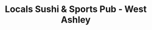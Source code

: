 ---
layout: place
title: "Locals Sushi & Sports Pub - West Ashley"
permalink: /south-carolina/charleston/locals-sushi-sports-pub-west-ashley.html
stateAbbr: SC
stateName: South Carolina
cityName: Charleston
place_id: ChIJ6R2WXq97_ogRzqxo5MBMfEQ
photos:
  - name: >-
      places/ChIJ6R2WXq97_ogRzqxo5MBMfEQ/photos/AeeoHcIdnIlrOj0QPTadOsFItgy2k0hcmqB0NnbfY1c8fkBtRdDypfQ3CH1XWdn8q_so_U0tX1Z8UxYvFknxMPjdOXkivBbGta3mWv5Rz86D6cwCJdsczSKlbnuYaHBH6oBZi1G_wJlZGS63N51DOc5lMhFFlKsH4McfGDV1RK1GoxDQv5WQ7PhXDUQAH97FHxYzqwiYh794IBravc2QKXjAV9KolyOy_E0lxNPtLWT8v_gwjef4YzHoqZFR9r5UPJJE-1e9Fsr5hit4YHVG2Fr930Bgu3WhxlpoRopYKr9zg8Lwkja1q59nRaPtI9zytteBLFbcWWsfQcCFmvlUrGaWqY2wXqbilcrBHqkRsvrpN_8935jki75lB8F78MRKv3v8Xn-G7bAIV28JNhY6P2RsNPjC3udPs3MSJgUDEpxrcLF2cs4
    widthPx: 2000
    heightPx: 1333
    authorAttributions:
      - displayName: Virtual Realty
        uri: https://maps.google.com/maps/contrib/112722490880280490705
        photoUri: >-
          https://lh3.googleusercontent.com/a-/ALV-UjW3tJ6mJDGZ1lUVpbGpZ6-ipqStr1y8jQIsMXPK3iy74RjVxsw=s100-p-k-no-mo
    flagContentUri: >-
      https://www.google.com/local/imagery/report/?cb_client=maps_api_places.places_api&image_key=!1e10!2sCIHM0ogKEICAgIC0gbva_gE&hl=en-US
    googleMapsUri: >-
      https://www.google.com/maps/place//data=!3m4!1e2!3m2!1sCIHM0ogKEICAgIC0gbva_gE!2e10!4m2!3m1!1s0x88fe7baf5e961de9:0x447c4cc0e468acce
  - name: >-
      places/ChIJ6R2WXq97_ogRzqxo5MBMfEQ/photos/AeeoHcISXYC-UP9s8IqusrVO8DJ2ZqGh3xDqm41IwItMCXao_G6pSBZF-TxtYK8kCYIAlDZ9e-sH5_QXadVwvb2LTChPUu2GvqGrFfCuwj3y99xP1mTHAgS6ZnyQp5zmGHjgt3GK5NO4LkJEgLOnCuYZtoQLq7RNrGukloDozvtqGMphFc8XToSXuNFwiiqNfU3_CBeWuHhNdkrrWdE-quE_P1D7pD3SrH20hmqKdWsgJH0G2esCFhxRSDx703IurIltDOvozgX47hnvleR7gGXQWhtC9jEVY2V6g8TnYS9cdvPHhA
    widthPx: 828
    heightPx: 465
    authorAttributions:
      - displayName: Locals Sushi & Sports Pub - West Ashley
        uri: https://maps.google.com/maps/contrib/113407213544690226437
        photoUri: >-
          https://lh3.googleusercontent.com/a-/ALV-UjUOLRi2UFMu7SXm_NtstiCy2e3dk9PSw4amtZRLsDMwa5jLeZ-P=s100-p-k-no-mo
    flagContentUri: >-
      https://www.google.com/local/imagery/report/?cb_client=maps_api_places.places_api&image_key=!1e10!2sAF1QipNkHInSQN1DhjWgf30pwdvZgc9VxkmgPmdUVdeL&hl=en-US
    googleMapsUri: >-
      https://www.google.com/maps/place//data=!3m4!1e2!3m2!1sAF1QipNkHInSQN1DhjWgf30pwdvZgc9VxkmgPmdUVdeL!2e10!4m2!3m1!1s0x88fe7baf5e961de9:0x447c4cc0e468acce
  - name: >-
      places/ChIJ6R2WXq97_ogRzqxo5MBMfEQ/photos/AeeoHcJGTf3tetlVYMbeSjPc1O4cMPLcFQAOiz7r-Jbpz_k0Ntrc1rEn6cin1Sh1bMTemuA_ueDCI3Q0Yflkx4D8IqwF5I3wpkowfUbnWzwnPVLqZOkMoXXN2-3-6OJhgD7KV2vCoRnlygB6jxIucF4hf7f38U3Is448ggP76R2VrQ0FMey6W_l-O91_sfpKZnHqAiu2amGrkjL3R9Ih-Y1g3CKNiwm6vZ6HlKXcvpSk2LZ9-jBX6Mdh0iimf1e1t0S_raW7tuSdWU99zZcTnLqTQAW9GqioJgplAZxnyx1mvNd_pBW9Uu5K0LDEndqvY8ZTkioPAUtHgBbdc6q3Q2vgAxmhBKwMpr4CFdA4dRiSZ4fqSJH1GaLCNHHFAwJmw3dYsep7STpUgN8rjZsuziAChKi_bWEwEZ9W5d-P9jY4nKEuBw
    widthPx: 3024
    heightPx: 3024
    authorAttributions:
      - displayName: Kevin McFarland
        uri: https://maps.google.com/maps/contrib/100856266689834278805
        photoUri: >-
          https://lh3.googleusercontent.com/a-/ALV-UjUiUlaBT3czfkaj9WAmaXRm0OOIxnlF9kqqZmNs55O84nieJ8oQ=s100-p-k-no-mo
    flagContentUri: >-
      https://www.google.com/local/imagery/report/?cb_client=maps_api_places.places_api&image_key=!1e10!2sCIHM0ogKEICAgICHtPPdfg&hl=en-US
    googleMapsUri: >-
      https://www.google.com/maps/place//data=!3m4!1e2!3m2!1sCIHM0ogKEICAgICHtPPdfg!2e10!4m2!3m1!1s0x88fe7baf5e961de9:0x447c4cc0e468acce
  - name: >-
      places/ChIJ6R2WXq97_ogRzqxo5MBMfEQ/photos/AeeoHcIgLWJLtnUss8tgTcHDESLL-VONVY4rR67QiRcxSvscMtw_hmk7TCtjs9boG79TNj4booupkeyhwpBK1U2hpXAUZkt34ppqXv98uOgNT9xA3YfjVQZF5NMc5zUYhyrEH5laiur6c1nfyMHTEb9P6Q6lmteTnxtQbz_rwnvGpEYtPQ3Vmzab50D1Qm0LSgBw197WskVA7gXNlmHkiKqOA0ak_2hYB8g8uNXWxpKOGMTiVDdQ8jcTSCgIdh3earRGIn1d6hwGx06h4JfB8vix2aIfN4-FYi50W5WhduvDFyY11Q
    widthPx: 512
    heightPx: 341
    authorAttributions:
      - displayName: Locals Sushi & Sports Pub - West Ashley
        uri: https://maps.google.com/maps/contrib/113407213544690226437
        photoUri: >-
          https://lh3.googleusercontent.com/a-/ALV-UjUOLRi2UFMu7SXm_NtstiCy2e3dk9PSw4amtZRLsDMwa5jLeZ-P=s100-p-k-no-mo
    flagContentUri: >-
      https://www.google.com/local/imagery/report/?cb_client=maps_api_places.places_api&image_key=!1e10!2sAF1QipOIM1U-Hr9n-V75nY3HhfAuTniUvJB8zwIXmQYF&hl=en-US
    googleMapsUri: >-
      https://www.google.com/maps/place//data=!3m4!1e2!3m2!1sAF1QipOIM1U-Hr9n-V75nY3HhfAuTniUvJB8zwIXmQYF!2e10!4m2!3m1!1s0x88fe7baf5e961de9:0x447c4cc0e468acce
  - name: >-
      places/ChIJ6R2WXq97_ogRzqxo5MBMfEQ/photos/AeeoHcIxk_M1HvRASGlkeuVsbj6b5s8YIOXTvYRlYE8nLOprlbJNYrdigNg4jdxLmSEUTcrI_QSIRLf1UhaSjkHa6xjmUVCNFT7YqJbHYX8DPGp1-LM5xj8TJiLCHhlhWUyAPHEZMkhT_oYV2MvAvFGqYkQNe6fbmRwRg00SLksBPpWPJaaMsD7QANhEf8RP4MKi-3KO7Ff9tfP-ECD1PwcTOLBZUEOE8ytvu8i7FFB2Aro59N-f_bB1-kpDTta68ThPAL8g2a-Nn41cFGtVJNV-AOTfPydvaA79ekJiyLSi-25R2A
    widthPx: 348
    heightPx: 512
    authorAttributions:
      - displayName: Locals Sushi & Sports Pub - West Ashley
        uri: https://maps.google.com/maps/contrib/113407213544690226437
        photoUri: >-
          https://lh3.googleusercontent.com/a-/ALV-UjUOLRi2UFMu7SXm_NtstiCy2e3dk9PSw4amtZRLsDMwa5jLeZ-P=s100-p-k-no-mo
    flagContentUri: >-
      https://www.google.com/local/imagery/report/?cb_client=maps_api_places.places_api&image_key=!1e10!2sAF1QipPE-gHl2P_PG90PiCdaayw-4z24eX1JvHJKxMAK&hl=en-US
    googleMapsUri: >-
      https://www.google.com/maps/place//data=!3m4!1e2!3m2!1sAF1QipPE-gHl2P_PG90PiCdaayw-4z24eX1JvHJKxMAK!2e10!4m2!3m1!1s0x88fe7baf5e961de9:0x447c4cc0e468acce
  - name: >-
      places/ChIJ6R2WXq97_ogRzqxo5MBMfEQ/photos/AeeoHcI1j_CwKFi2CqdyxRxMb-ru6clKp765YKwOxnKWoD6GqalLvxRSunlEjj2oTSlGdxNdKpBu9DgkZoMrWQrpuFLo9vCnNBtb0XiY9guRQWUj2XQNSlyA2BZK_xeQ5ybMrwDkJUffDqSZ7g4XFKWXiTAtutOUMZDzWn0obl7Ex3_5BDFLdWVe0v8vZAy6pRWk7S3dS2QxbpWIxvBIvw_cbUOgXUWfNxaOLOfpCc0V7zBlX82G-gcCtkZRZt-Mm3abLF1JartV0j6tB3H2v2bZY669-iGq3GWmjuLXjoLx63G_fQ
    widthPx: 384
    heightPx: 512
    authorAttributions:
      - displayName: Locals Sushi & Sports Pub - West Ashley
        uri: https://maps.google.com/maps/contrib/113407213544690226437
        photoUri: >-
          https://lh3.googleusercontent.com/a-/ALV-UjUOLRi2UFMu7SXm_NtstiCy2e3dk9PSw4amtZRLsDMwa5jLeZ-P=s100-p-k-no-mo
    flagContentUri: >-
      https://www.google.com/local/imagery/report/?cb_client=maps_api_places.places_api&image_key=!1e10!2sAF1QipPCNicnVvyEEEvt6I3wZ6Wd3e0KZm_IBNkLR2Wu&hl=en-US
    googleMapsUri: >-
      https://www.google.com/maps/place//data=!3m4!1e2!3m2!1sAF1QipPCNicnVvyEEEvt6I3wZ6Wd3e0KZm_IBNkLR2Wu!2e10!4m2!3m1!1s0x88fe7baf5e961de9:0x447c4cc0e468acce
  - name: >-
      places/ChIJ6R2WXq97_ogRzqxo5MBMfEQ/photos/AeeoHcL0JQZNxhbktqaSGCUpo8rfVg2IQ_3DFsie7-bvMfkpI6_qUtSNSuqzUwP5W822hfGQBUQG87R0vAihOxON2gP_r4_XP-e0GJNgAwqgtGPFHoavvQg1iYQL142-qKGk421ZK953Wj1OrM9Q4FxtQr-iEb7tEZjlO7-yLK8wg4seNdPx0K_B1MrKUUyhUrtOzobeig7UTceYYc2qi5CvGxmp754EMLWQFChAzULjUPL8lVfvzokE4x_reg5Zb2SMMxLHw_fw69YBugM_F319_PfWfwCZjswiBYrtdtNdhtr7wg
    widthPx: 512
    heightPx: 341
    authorAttributions:
      - displayName: Locals Sushi & Sports Pub - West Ashley
        uri: https://maps.google.com/maps/contrib/113407213544690226437
        photoUri: >-
          https://lh3.googleusercontent.com/a-/ALV-UjUOLRi2UFMu7SXm_NtstiCy2e3dk9PSw4amtZRLsDMwa5jLeZ-P=s100-p-k-no-mo
    flagContentUri: >-
      https://www.google.com/local/imagery/report/?cb_client=maps_api_places.places_api&image_key=!1e10!2sAF1QipNzMTN5v2DniQ0-GAWyD18PbTwwcirJnTuViQNj&hl=en-US
    googleMapsUri: >-
      https://www.google.com/maps/place//data=!3m4!1e2!3m2!1sAF1QipNzMTN5v2DniQ0-GAWyD18PbTwwcirJnTuViQNj!2e10!4m2!3m1!1s0x88fe7baf5e961de9:0x447c4cc0e468acce
  - name: >-
      places/ChIJ6R2WXq97_ogRzqxo5MBMfEQ/photos/AeeoHcI7SVNZxb6Gp3V95CM3QseANHRLBccF0ptBpW2kiwYVQTqwQBj-mmLrERuy2RmGzthN157OIoBakHMFv06VrKq6zabzGTt9M4keN0YikCT1NGtPLX-OX5FOWZAdhEmgB5HINfgqLKtHz5QX5GYw8FT1RiXPvMxhN6WOkQgRvdUh9y1StK4bbiTVyAaY_T6IkP2tpy0L4daxaTLGv34ryolAhtgPZVtIT9qMegAR1T0P_A2mJczCEirwMyj32xU5tZG8JAFtPbyEOXkcHaJO3zLG7VbNl-tso5w9otLwZIByfwQczABlgLst5XYeQTvBjqcLL6n7hDioh2Pmns5sV0KPLk-0fW3bm_tmWExIg409ixEigPyU2QNHpRIeZSWasCrhlIixYzQd2Ipipx5NhQaHXSrS76lnJOivZak-Qaw85A
    widthPx: 4800
    heightPx: 3599
    authorAttributions:
      - displayName: The 2 C's
        uri: https://maps.google.com/maps/contrib/111005520012833171034
        photoUri: >-
          https://lh3.googleusercontent.com/a-/ALV-UjWjaIF_9JvVB1DBOTjBUPMVwhCeSy9JiDUQNce7fxx3BGIQhDtLzQ=s100-p-k-no-mo
    flagContentUri: >-
      https://www.google.com/local/imagery/report/?cb_client=maps_api_places.places_api&image_key=!1e10!2sCIHM0ogKEICAgICGj7OoOQ&hl=en-US
    googleMapsUri: >-
      https://www.google.com/maps/place//data=!3m4!1e2!3m2!1sCIHM0ogKEICAgICGj7OoOQ!2e10!4m2!3m1!1s0x88fe7baf5e961de9:0x447c4cc0e468acce
  - name: >-
      places/ChIJ6R2WXq97_ogRzqxo5MBMfEQ/photos/AeeoHcKRqyjHH8k2qIX_ji87P8XcfuzK__x2XxtAEfbw7ZHZRXwsD5P7lEiv1MA1yKsfA5NmyZJdRS44L6lxCmjUX98vE4EQYvBfiqcyY9b__dy1YBlDMfxuPf88_srLjHfiW1mCr4_emFHF0LfjneaLfA-59xzcTljanZpO8ZRBHFS_eKlZEalh5msNGSAlmU8-PXyY4BTKxIFciEMcjVl512fv0cq626cT4wvE_Bn8CVIFEkhL2TUzo2jIgdJiSOFLmkxKM1OzKaFhuF8N3ribxu202fveKfwK-QTrE8uHFWwWqyOVUdB7dORTfItl4RuaMSM6WIQV_mdoYNnLyD0H0HMS0ofb9m9KFwVmidLsxqn_nPcnypAANX4SOtc3GfaWG-0g9CO0pG9wAytMFl8D4Pg2gpretPd6rEcsaKFG4gqeEg
    widthPx: 3024
    heightPx: 4032
    authorAttributions:
      - displayName: Julie Jones
        uri: https://maps.google.com/maps/contrib/110660670474821291265
        photoUri: >-
          https://lh3.googleusercontent.com/a-/ALV-UjWXgHAkJsRnWoLRzxmu8v4J1JPxvSKtEW1qxlgoD0CELFOYnc0X=s100-p-k-no-mo
    flagContentUri: >-
      https://www.google.com/local/imagery/report/?cb_client=maps_api_places.places_api&image_key=!1e10!2sCIHM0ogKEICAgICxsqfSPA&hl=en-US
    googleMapsUri: >-
      https://www.google.com/maps/place//data=!3m4!1e2!3m2!1sCIHM0ogKEICAgICxsqfSPA!2e10!4m2!3m1!1s0x88fe7baf5e961de9:0x447c4cc0e468acce
  - name: >-
      places/ChIJ6R2WXq97_ogRzqxo5MBMfEQ/photos/AeeoHcKQv8-Mcga3-DfLLganwuR2evvWw2aylLNQu9FOUelP5sCjCrmyiz8l7NG6Fu42fPx0jRtNCo5oxettn5mydPHO39dlgtga_u7FIgmUsoG9Qb549OLGiBdDFI0ofZlmsxdI9IHfdEsTqHfV5rGiAqpyp4QwHyzGs5haZvNmxuQWXscGpqYjOkUTZZ8FDCLcoqtsA1j_zrhDXtCGWwP-pMY6nihAQe-C2jCrcmedMgsuOMs8GDA1OiPa7DftqR2lo3vHyT7y7_5RUFweHubg78Tslr4X93s1xHfOEl3fWGuG53ITvJ744vUWa2OXk0BJi8faTowkBVHCExOo4alHvFwkQuO2N4mwKVjz8odMgcoHlNt0KEqlKqxtfp3HRpFCtO9UZ-Rh6BXgFgebC660n5SssUerN5MNAFd2-ZAN-WSWNw
    widthPx: 3024
    heightPx: 4032
    authorAttributions:
      - displayName: Robert Moore
        uri: https://maps.google.com/maps/contrib/102803122776252012279
        photoUri: >-
          https://lh3.googleusercontent.com/a-/ALV-UjV89VmNbQQI-kQNS00mzye7wGqLKh7b9qbmQkotxZGsmUdY-FG98A=s100-p-k-no-mo
    flagContentUri: >-
      https://www.google.com/local/imagery/report/?cb_client=maps_api_places.places_api&image_key=!1e10!2sCIHM0ogKEICAgIDKhOKuKg&hl=en-US
    googleMapsUri: >-
      https://www.google.com/maps/place//data=!3m4!1e2!3m2!1sCIHM0ogKEICAgIDKhOKuKg!2e10!4m2!3m1!1s0x88fe7baf5e961de9:0x447c4cc0e468acce
address: 1680 Old Towne Rd, Charleston, SC 29407, USA
street: 1680 Old Towne Rd
city: Charleston
state: SC
zip: '29407'
country: USA
neighborhood: West Ashley
latitude: '32.816703'
longitude: '-79.992720'
accessibility_options:
  wheelchairAccessibleParking: true
  wheelchairAccessibleEntrance: true
  wheelchairAccessibleRestroom: true
  wheelchairAccessibleSeating: true
business_status: OPERATIONAL
name: Locals Sushi & Sports Pub - West Ashley
google_maps_links:
  directionsUri: >-
    https://www.google.com/maps/dir//''/data=!4m7!4m6!1m1!4e2!1m2!1m1!1s0x88fe7baf5e961de9:0x447c4cc0e468acce!3e0
  placeUri: https://maps.google.com/?cid=4934903683040718030
  writeAReviewUri: >-
    https://www.google.com/maps/place//data=!4m3!3m2!1s0x88fe7baf5e961de9:0x447c4cc0e468acce!12e1
  reviewsUri: >-
    https://www.google.com/maps/place//data=!4m4!3m3!1s0x88fe7baf5e961de9:0x447c4cc0e468acce!9m1!1b1
  photosUri: >-
    https://www.google.com/maps/place//data=!4m3!3m2!1s0x88fe7baf5e961de9:0x447c4cc0e468acce!10e5
primary_type: Sushi Restaurant
opening_hours:
  regular: null
  current: null
secondary_opening_hours:
  regular:
    weekdayDescriptions: null
    type: null
  current:
    weekdayDescriptions: null
    type: null
phone: (843) 763-3908
price_level: PRICE_LEVEL_MODERATE
price_range: $10 &ndash; $20
rating: '4.4'
rating_count: 853
website: http://www.localssushi.com/
description: null
reviews: null
parking_options: null
payment_options: null
allow_dogs: null
curbside_pickup: null
delivery: null
dine_in: null
good_for_children: null
good_for_groups: null
good_for_sports: null
live_music: null
menu_for_children: null
outdoor_seating: null
reservable: null
restroom: null
serves_beer: null
serves_breakfast: null
serves_brunch: null
serves_cocktails: null
serves_coffee: null
serves_dinner: null
serves_dessert: null
serves_lunch: null
serves_vegetarian_food: null
serves_wine: null
takeout: null

---
